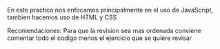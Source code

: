 En este practico nos enfocamos principalmente en el uso de JavaScript, tambien hacemos uso de HTML y CSS


Recomendaciones:
Para que la revision sea mas ordenada conviene comentar todo el codigo menos el ejercicio que se quiere revisar
